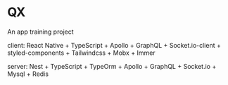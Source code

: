# QX
An app training project

client: 
React Native + TypeScript + Apollo + GraphQL + Socket.io-client + styled-components + Tailwindcss + Mobx + Immer

server: 
Nest + TypeScript + TypeOrm + Apollo + GraphQL + Socket.io + Mysql + Redis
